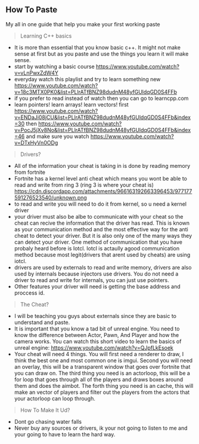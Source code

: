 ## How To Paste
My all in one guide that help you make your first working paste

> Learning C++ basics 
- It is more than essential that you know basic c++. It might not make sense at first but as you paste and use the things you learn it will make sense.
- start by watching a basic course https://www.youtube.com/watch?v=vLnPwxZdW4Y
- everyday watch this playlist and try to learn something new https://www.youtube.com/watch?v=18c3MTX0PK0&list=PLlrATfBNZ98dudnM48yfGUldqGD0S4FFb
- if you prefer to read instead of watch then you can go to learncpp.com
- learn pointers! learn arrays! learn vectors! first https://www.youtube.com/watch?v=ENDaJi08jCU&list=PLlrATfBNZ98dudnM48yfGUldqGD0S4FFb&index=30 then https://www.youtube.com/watch?v=PocJ5jXv8No&list=PLlrATfBNZ98dudnM48yfGUldqGD0S4FFb&index=46 and make sure you watch https://www.youtube.com/watch?v=DTxHyVn0ODg

> Drivers?
- All of the information your cheat is taking in is done by reading memory from fortnite
- Fortnite has a kernel level anti cheat which means you wont be able to read and write from ring 3 (ring 3 is where your cheat is) https://cdn.discordapp.com/attachments/966163192663396453/977177591276523540/unknown.png
- to read and write you will need to do it from kernel, so u need a kernel driver 
- your driver must also be albe to communicate with your cheat so the cheat can recive the information that the driver has read. This is known as your communication method and the most effective way for the anti cheat to detect your driver. But it is also only one of the many ways they can detect your driver. One method of communication that you have probaly heard before is Iotcl. Iotcl is actaully agood communication method because most legit(drivers that arent used by cheats) are using iotcl. 
- drivers are used by externals to read and write memory, drivers are also used by internals because injectors use drivers. You do not need a driver to read and write for internals, you can just use pointers. 
- Other features your driver will need is getting the base address and proccess id. 

> The Cheat?
- I will be teaching you guys about externals since they are basic to understand and paste.
- It is important that you know a tad bit of unreal engine. You need to know the difference between Actor, Pawn, And Player and how the camera works. You can watch this short video to learn the basics of unreal engine: https://www.youtube.com/watch?v=QJpfLkEsoek
- Your cheat will need 4 things. You will first need a renderer to draw, I think the best one and most common one is imgui. Second you will need an overlay, this will be a transparent window that goes over fortnite that you can draw on. The third thing you need is an actorloop, this will be a for loop that goes through all of the players and draws boxes around them and does the aimbot. The forth thing you need is an cache, this will make an vector of players and filter out the players from the actors that your actorloop can loop through. 

> How To Make It Ud?
- Dont go chasing water falls
- Never buy any sources or drivers, ik your not going to listen to me and your going to have to learn the hard way.


